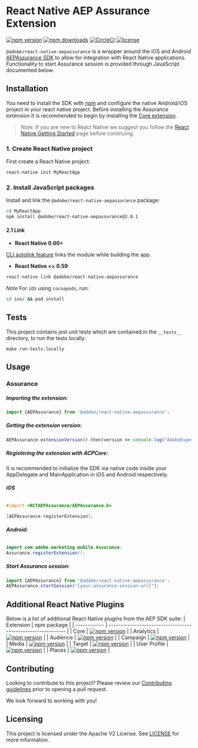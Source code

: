 # React Native AEP Assurance Extension

[![npm version](https://badge.fury.io/js/%40adobe%2Freact-native-aepassurance.svg)](https://www.npmjs.com/package/@adobe/react-native-aepassurance)
[![npm downloads](https://img.shields.io/npm/dm/@adobe/react-native-aepassurance)](https://www.npmjs.com/package/@adobe/react-native-aepassurance)
[![CircleCI](https://img.shields.io/circleci/project/github/adobe/react-native-aepassurance/main.svg?logo=circleci)](https://circleci.com/gh/adobe/workflows/react-native-aepassurance)
[![license](https://img.shields.io/npm/l/@adobe/react-native-aepassurance.svg)](https://github.com/adobe/react-native-aepassurance/blob/main/LICENSE)

`@adobe/react-native-aepassurance` is a wrapper around the iOS and Android [AEPAssurance SDK](https://developer.adobe.com/client-sdks/previous-versions/documentation/platform-assurance-sdk/) to allow for integration with React Native applications. Functionality to start Assurance session is provided through JavaScript documented below.


## Installation

You need to install the SDK with [npm](https://www.npmjs.com/) and configure the native Android/iOS project in your react native project. Before installing the Assurance extension it is recommended to begin by installing the [Core extension](https://github.com/adobe/react-native-acpcore).

> Note: If you are new to React Native we suggest you follow the [React Native Getting Started](<https://facebook.github.io/react-native/docs/getting-started.html>) page before continuing.

### 1. Create React Native project

First create a React Native project:

```bash
react-native init MyReactApp
```

### 2. Install JavaScript packages

Install and link the `@adobe/react-native-aepassurance` package:

```bash
cd MyReactApp
npm install @adobe/react-native-aepassurance@2.0.1
```

#### 2.1 Link
- **React Native 0.60+**


[CLI autolink feature](https://github.com/react-native-community/cli/blob/master/docs/autolinking.md) links the module while building the app.


- **React Native <= 0.59**


```bash
react-native link @adobe/react-native-aepassurance
```

*Note* For `iOS` using `cocoapods`, run:

```bash
cd ios/ && pod install
```

## Tests
This project contains jest unit tests which are contained in the `__tests__` directory, to run the tests locally:
```
make run-tests-locally
```

## Usage

### Assurance

##### Importing the extension:
```javascript
import {AEPAssurance} from '@adobe/react-native-aepassurance';
```

##### Getting the extension version:

```javascript
AEPAssurance.extensionVersion().then(version => console.log("AdobeExperienceSDK: AEPAssurance version: " + version));
```

##### Registering the extension with ACPCore:

It is recommended to initialize the SDK via native code inside your AppDelegate and MainApplication in iOS and Android respectively.


###### **iOS**
```objective-c
#import <RCTAEPAssurance/AEPAssurance.h>

[AEPAssurance registerExtension];
```

###### **Android:**
```java
import com.adobe.marketing.mobile.Assurance;
Assurance.registerExtension();
```

##### Start Assurance session:

```javascript
import {AEPAssurance} from '@adobe/react-native-aepassurance';
AEPAssurance.startSession("{your-assurance-session-url}");
```

## Additional React Native Plugins
 Below is a list of additional React Native plugins from the AEP SDK suite:
 | Extension    | npm package                                                  |
 | ------------ | ------------------------------------------------------------ |
 | Core         | [![npm version](https://img.shields.io/npm/v/@adobe/react-native-acpcore.svg?color=green&label=%40adobe%2Freact-native-acpcore&logo=npm&style=flat-square)](https://badge.fury.io/js/%40adobe%2Freact-native-acpcore) |
 | Analytics    | [![npm version](https://img.shields.io/npm/v/@adobe/react-native-acpanalytics.svg?color=green&label=%40adobe%2Freact-native-acpanalytics&logo=npm&style=flat-square)](https://badge.fury.io/js/%40adobe%2Freact-native-acpanalytics) |
 | Audience     | [![npm version](https://img.shields.io/npm/v/@adobe/react-native-acpaudience.svg?color=green&label=%40adobe%2Freact-native-acpaudience&logo=npm&style=flat-square)](https://badge.fury.io/js/%40adobe%2Freact-native-acpaudience) |
 | Campaign     | [![npm version](https://img.shields.io/npm/v/@adobe/react-native-acpcampaign.svg?color=green&label=%40adobe%2Freact-native-acpcampaign&logo=npm&style=flat-square)](https://badge.fury.io/js/%40adobe%2Freact-native-acpcampaign) |
 | Media     | [![npm version](https://img.shields.io/npm/v/@adobe/react-native-acpmedia.svg?color=green&label=%40adobe%2Freact-native-acpmedia&logo=npm&style=flat-square)](https://badge.fury.io/js/%40adobe%2Freact-native-acpmedia) |
 | Target       | [![npm version](https://img.shields.io/npm/v/@adobe/react-native-acptarget.svg?color=green&label=%40adobe%2Freact-native-acptarget&logo=npm&style=flat-square)](https://badge.fury.io/js/%40adobe%2Freact-native-acptarget) |
 | User Profile | [![npm version](https://img.shields.io/npm/v/@adobe/react-native-acpuserprofile.svg?color=green&label=%40adobe%2Freact-native-acpuserprofile&logo=npm&style=flat-square)](https://badge.fury.io/js/%40adobe%2Freact-native-acpuserprofile) |
 | Places | [![npm version](https://img.shields.io/npm/v/@adobe/react-native-acpplaces.svg?color=green&label=%40adobe%2Freact-native-acpplaces&logo=npm&style=flat-square)](https://www.npmjs.com/package/@adobe/react-native-acpplaces) |

## Contributing
Looking to contribute to this project? Please review our [Contributing guidelines](.github/CONTRIBUTING.md) prior to opening a pull request.

We look forward to working with you!

## Licensing  
This project is licensed under the Apache V2 License. See [LICENSE](LICENSE) for more information.
